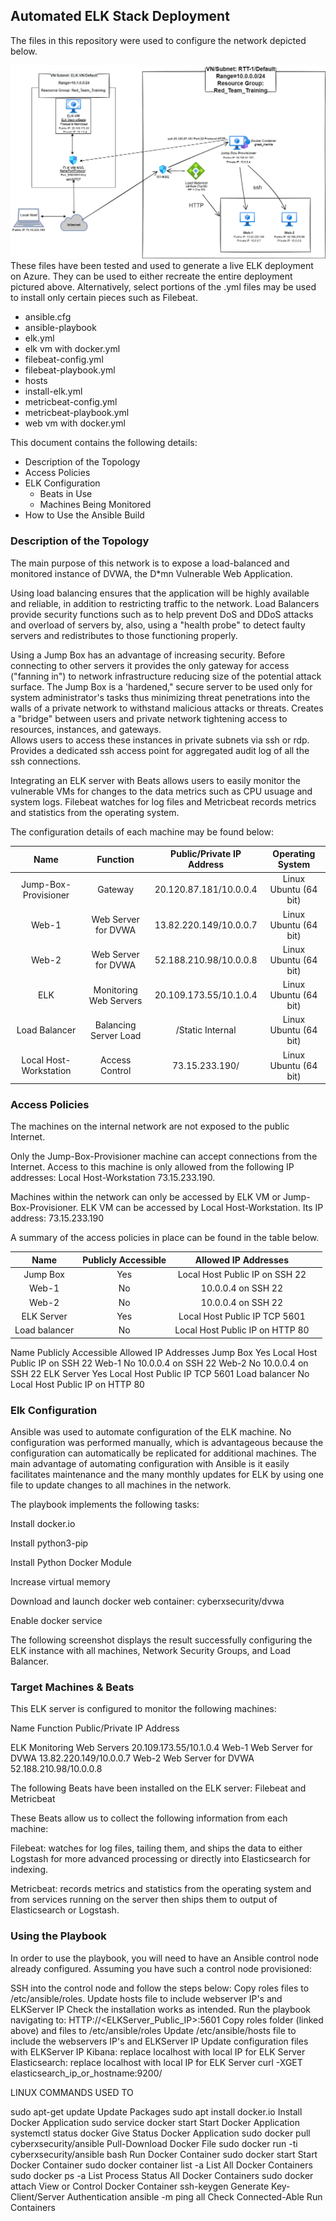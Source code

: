 
## Automated ELK Stack Deployment

The files in this repository were used to configure the network depicted below.

![](Diagrams/Cloud_Security_Network_ELK_Stack.png)
These files have been tested and used to generate a live ELK deployment on Azure. They can be used to either recreate the entire deployment pictured above. Alternatively, select portions of the .yml files may be used to install only certain pieces such as Filebeat.
  
  - ansible.cfg
  - ansible-playbook
  - elk.yml
  - elk vm with docker.yml
  - filebeat-config.yml
  - filebeat-playbook.yml
  - hosts
  - install-elk.yml
  - metricbeat-config.yml
  - metricbeat-playbook.yml
  - web vm with docker.yml

This document contains the following details:

- Description of the Topology
- Access Policies
- ELK Configuration
  - Beats in Use
  - Machines Being Monitored
- How to Use the Ansible Build







### Description of the Topology

The main purpose of this network is to expose a load-balanced and monitored instance of DVWA, the D*mn Vulnerable Web Application.


Using load balancing ensures that the application will be highly available and reliable, in addition to restricting traffic to the network.  Load Balancers provide security functions such as to help prevent DoS and DDoS attacks and overload of servers by, also, using a "health probe" to detect faulty servers and redistributes to those functioning properly.


Using a Jump Box has an advantage of increasing security. Before connecting to other servers it provides the only gateway for access ("fanning in") to network infrastructure reducing size of the potential attack surface.
The Jump Box is a 'hardened," secure server to be used only for system administrator's tasks thus minimizing threat penetrations into the walls of a private network to withstand malicious attacks or threats. Creates a "bridge" between users and private network tightening access to resources, instances, and gateways.  
Allows users to access these instances in private subnets via ssh or rdp. Provides a dedicated ssh access point for aggregated audit log of all the ssh connections. 


Integrating an ELK server with Beats allows users to easily monitor the vulnerable VMs for changes to the data metrics such as CPU usuage and system logs.  Filebeat watches for log files and Metricbeat records metrics and statistics from the operating system. 


The configuration details of each machine may be found below:

|           				  				Name 			         |         				  				Function 			       |  				  				Public/Private  				  				 IP Address 			 |    				  				Operating System 			   |
|:-------------------------:|:-------------------------:|:---------------------------------:|:------------------------:|
|  				 Jump-Box-Provisioner 			   |  				 Gateway 			                |  				 20.120.87.181/10.0.0.4 			         |  				 Linux 				Ubuntu (64 bit) 			 |
|  				 Web-1 			                  |  				 Web 				Server for DVWA 			    |  				 13.82.220.149/10.0.0.7 			         |  				 Linux 				Ubuntu (64 bit) 			 |
|  				 Web-2 			                  |  				 Web 				Server for DVWA 			    |  				 52.188.210.98/10.0.0.8 			         |  				 Linux 				Ubuntu (64 bit) 			 |
|  				 ELK 			                    |  				 Monitoring 				Web Servers 			 |  				 20.109.173.55/10.1.0.4 				 				 			       |  				 Linux 				Ubuntu (64 bit) 			 |
|  				 Load 				Balancer 			          |  				 Balancing 				Server Load 			  |  				      				         /Static 				Internal 			 |  				 Linux 				Ubuntu (64 bit) 			 |
|  				 Local 				Host-Workstation 			 |  				 Access 				Control 			         |  				 73.15.233.190/ 			                 |  				 Linux 				Ubuntu (64 bit) 			 |


















             



















### Access Policies

The machines on the internal network are not exposed to the public Internet. 

Only the Jump-Box-Provisioner machine can accept connections from the Internet. Access to this machine is only allowed from the following IP addresses: Local Host-Workstation 73.15.233.190.

Machines within the network can only be accessed by ELK VM or Jump-Box-Provisioner.
ELK VM can be accessed by Local Host-Workstation.  Its IP address: 73.15.233.190

A summary of the access policies in place can be found in the table below.

|      				  				Name 			     |  				  				Publicly 				Accessible 			 |       				  				Allowed IP 				Addresses 			      |  				  				 			 |
|:----------------:|:-----------------------:|:----------------------------------:|------|
|  				 Jump 				Box 			      |  				  				Yes 			                 |  				 Local 				Host Public IP on SSH 22 			  |      |
|  				 Web-1 			         |  				  				No 			                  |  				 10.0.0.4 				on SSH 22 			              |      |
|  				 Web-2 			         |  				  				No 			                  |  				 10.0.0.4 				on SSH 22 			              |      |
|  				 ELK 				Server 			    |  				  				Yes 			                 |  				 Local 				Host Public IP TCP 5601 			   |      |
|  				 Load 				balancer 			 |  				  				No 			                  |  				 Local 				Host Public IP on HTTP 80 			 |      |











Name
Publicly Accessible
Allowed IP Addresses
Jump Box
Yes
Local Host Public IP on SSH 22
Web-1
No
10.0.0.4 on SSH 22
Web-2
No
10.0.0.4 on SSH 22
ELK Server
Yes
Local Host Public IP TCP 5601
Load balancer
No
Local Host Public IP on HTTP 80



### Elk Configuration

Ansible was used to automate configuration of the ELK machine.  No configuration was performed manually, which is advantageous because the configuration can automatically be replicated for additional machines.
The main advantage of automating configuration with Ansible is it easily facilitates maintenance and the many monthly updates for ELK by using one file to update changes to all machines in the network.
 
The playbook implements the following tasks:

Install docker.io

Install python3-pip

Install Python Docker Module

Increase virtual memory

Download and launch docker web container: cyberxsecurity/dvwa

Enable docker service






The following screenshot displays the result successfully configuring the ELK instance with all machines, Network Security Groups, and Load Balancer. 






### Target Machines & Beats
This ELK server is configured to monitor the following machines:

Name
Function
Public/Private
 IP Address

ELK
Monitoring Web Servers
20.109.173.55/10.1.0.4 
Web-1
Web Server for DVWA
13.82.220.149/10.0.0.7
Web-2
Web Server for DVWA
52.188.210.98/10.0.0.8

The following Beats have been installed on the ELK server:  Filebeat and Metricbeat

These Beats allow us to collect the following information from each machine:

Filebeat: watches for log files, tailing them, and ships the data to either Logstash for more advanced processing or directly into Elasticsearch for indexing. 

Metricbeat: records metrics and statistics from the operating system and from services running on the server then ships them to output of Elasticsearch or Logstash. 









### Using the Playbook
In order to use the playbook, you will need to have an Ansible control node already configured. Assuming you have such a control node provisioned:

SSH into the control node and follow the steps below:
Copy roles files to /etc/ansible/roles. 
Update hosts file to include webserver IP's and ELKServer IP 
Check the installation works as intended.
Run the playbook navigating to:
HTTP://<ELKServer_Public_IP>:5601
Copy roles folder (linked above) and files to /etc/ansible/roles 
Update /etc/ansible/hosts file to include the webservers IP's and ELKServer IP 
Update configuration files with ELKServer IP 
Kibana: replace localhost with local IP for ELK Server 
Elasticsearch: replace localhost with local IP for ELK Server
             curl -XGET elasticsearch_ip_or_hostname:9200/








LINUX COMMANDS                                                            USED TO

sudo apt-get update                                                           Update Packages
sudo apt install docker.io                                                    Install Docker Application
sudo service docker start                                                   Start Docker Application
systemctl status docker                                                      Give Status Docker Application
sudo docker pull cyberxsecurity/ansible                             Pull-Download Docker File
sudo docker run -ti cyberxsecurity/ansible bash                 Run Docker Container
sudo docker start <Docker Container>                               Start Docker Container
sudo docker container list -a                                                List All Docker Containers
sudo docker ps -a                                                                List Process Status All Docker Containers
sudo docker attach <Docker Container>                             View or Control Docker Container
ssh-keygen                                                                          Generate Key-Client/Server Authentication
ansible -m ping all                                                               Check Connected-Able Run Containers
